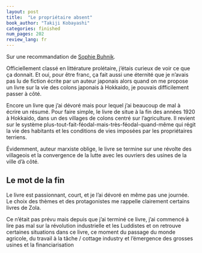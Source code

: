 ```yaml
---
layout: post
title:  "Le propriétaire absent"
book_author: "Takiji Kobayashi"
categories: finished
num_pages: 202
review_lang: fr
---
```


Sur une recommandation de [Sophie Buhnik](https://scholar.google.com/citations?user=z-uDhK8AAAAJ&hl=fr).

Officiellement classé en littérature prolétaire, j’étais curieux de voir ce que ça donnait. Et oui, pour être franc, ça fait aussi une éternité que je n’avais pas lu de fiction écrite par un auteur japonais alors quand on me propose un livre sur la vie des colons japonais à Hokkaido, je pouvais difficilement passer à côté.

Encore un livre que j’ai dévoré mais pour lequel j’ai beaucoup de mal à écrire un résumé. Pour faire simple, le livre de situe à la fin des années 1920 à Hokkaido, dans un des villages de colons centré sur l’agriculture. Il revient sur le système plus-tout-fait-féodal-mais-très-féodal-quand-même qui régit la vie des habitants et les conditions de vies imposées par les propriétaires terriens.

Évidemment, auteur marxiste oblige, le livre se termine sur une révolte des villageois et la convergence de la lutte avec les ouvriers des usines de la ville d’à côté.

## Le mot de la fin

Le livre est passionnant, court, et je l’ai dévoré en même pas une journée. Le choix des thèmes et des protagonistes me rappelle clairement certains livres de Zola.

Ce n’était pas prévu mais depuis que j’ai terminé ce livre, j’ai commencé à lire pas mal sur la révolution industrielle et les Luddistes et on retrouve certaines situations dans ce livre, ce moment du passage du monde agricole, du travail à la tâche / cottage industry et l’émergence des grosses usines et la financiarisation 